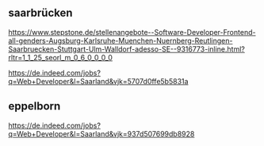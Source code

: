 ## saarbrücken
https://www.stepstone.de/stellenangebote--Software-Developer-Frontend-all-genders-Augsburg-Karlsruhe-Muenchen-Nuernberg-Reutlingen-Saarbruecken-Stuttgart-Ulm-Walldorf-adesso-SE--9316773-inline.html?rltr=1_1_25_seorl_m_0_6_0_0_0_0


https://de.indeed.com/jobs?q=Web+Developer&l=Saarland&vjk=5707d0ffe5b5831a

## eppelborn
https://de.indeed.com/jobs?q=Web+Developer&l=Saarland&vjk=937d507699db8928

